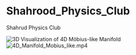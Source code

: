 # Shahrood_Physics_Club
Shahrud Physics Club

![3D Visualization of 4D Möbius-like Manifold](https://github.com/AliBavarchee/Shahrood_Physics_Club/blob/main/4d-MM.gif)
![4D_Manifold_Mobius_like.mp4](https://youtu.be/4E5-tyNO_Jo?si=wBfuMd9VyaZehrJh)

<div <iframe src="https://www.wolframcloud.com/obj/alibavarchee/Published/3D_Vis_4D_MOB_Manifold.cdf.nb?_embed=iframe" width="600" height="800"></iframe></div>
